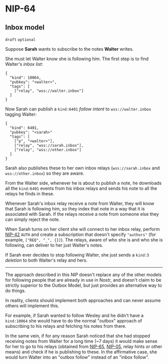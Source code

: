 NIP-64
======

Inbox model
-----------

`draft` `optional`

Suppose **Sarah** wants to subscribe to the notes **Walter** writes.

She must let Walter know she is following him. The first step is to find Walter's _inbox list_:

```jsonc
{
  "kind": 10064,
  "pubkey": "<walter>",
  "tags": [
    ["relay", "wss://walter.inbox"]
  ]
}
```

Now Sarah can publish a `kind:6401` _follow intent_ to `wss://walter.inbox` tagging Walter:

```jsonc
{
  "kind": 6401,
  "pubkey": "<sarah>"
  "tags": [
    ["p", "<walter>"],
    ["relay", "wss://sarah.inbox"],
    ["relay", "wss://other.inbox"]
  ]
}
```

Sarah also publishes these to her own inbox relays (`wss://sarah.inbox` and `wss://other.inbox`) so they are aware.

From the Walter side, whenever he is about to publish a note, he downloads all the `kind:6401` events from his inbox relays and sends his note to all the relays he finds in these.

Whenever Sarah's inbox relay receive a note from Walter, they will know that Sarah is following him, so they index that note in a way that it is associated with Sarah. If the relays receive a note from someone else they can simply reject the note.

When Sarah turns on her client she will connect to her inbox relay, perform [NIP-42](42.md) `AUTH` and create a subscription that doesn't specify `"authors"` (for example, `["REQ", "_", {}]`). The relays, aware of who she is and who she is following, can deliver to her just Walter's notes.

If Sarah ever decides to stop following Walter, she just sends a `kind:5` _deletion_ to both Walter's relay and hers.

---

The approach described in this NIP doesn't replace any of the other models for following people that are already in use in Nostr, and doesn't claim to be strictly superior to the Outbox Model, but just provides an alternative way to do things.

In reality, clients should implement both approaches and can never assume others will implement this.

For example, if Sarah wanted to follow Wesley and he didn't have a `kind:10064` she would have to do the normal "outbox" approach of subscribing to his relays and fetching his notes from there.

In the same vein, if for any reason Sarah noticed that she had stopped receiving notes from Walter for a long time (~7 days) it would make sense for her to go to his relays (obtained from [NIP-65](65.md), [NIP-05](05.md), relay hints or other means) and check if he is publishing to these. In the affirmative case, she would turn Walter into an "outbox follow" instead of an "inbox follow".

